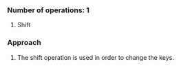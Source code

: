 ### Number of operations: 1
1. Shift

### Approach
1. The shift operation is used in order to change the keys.